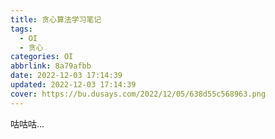 ```yaml
---
title: 贪心算法学习笔记
tags:
  - OI
  - 贪心
categories: OI
abbrlink: 8a79afbb
date: 2022-12-03 17:14:39
updated: 2022-12-03 17:14:39
cover: https://bu.dusays.com/2022/12/05/638d55c568963.png
--- 
```


咕咕咕...
